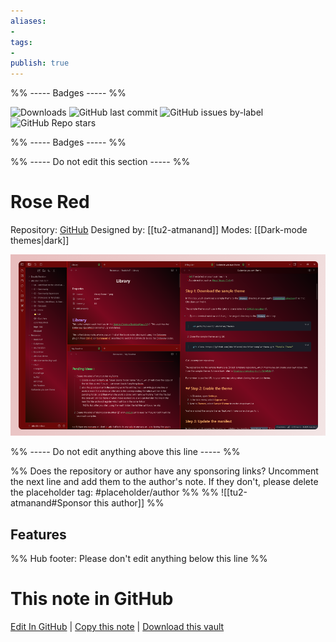 ```yaml
---
aliases:
- 
tags: 
- 
publish: true
---
```


%% ----- Badges ----- %%

![Downloads](https://img.shields.io/badge/downloads-2035-573E7A?style=for-the-badge&logo=)
![GitHub last commit](https://img.shields.io/github/last-commit/tu2-atmanand/RoseRed-ObsidianTheme?color=573E7A&label=last%20update&logo=github&style=for-the-badge)
![GitHub issues by-label](https://img.shields.io/github/issues/tu2-atmanand/RoseRed-ObsidianTheme/help%20wanted?color=573E7A&logo=github&style=for-the-badge) 
![GitHub Repo stars](https://img.shields.io/github/stars/tu2-atmanand/RoseRed-ObsidianTheme?color=573E7A&logo=github&style=for-the-badge)

%% ----- Badges ----- %%

%% ----- Do not edit this section ----- %%

# Rose Red

Repository: [GitHub](https://github.com/tu2-atmanand/RoseRed-ObsidianTheme)
Designed by: [[tu2-atmanand]]
Modes: [[Dark-mode themes|dark]]



![screenshot](https://github.com/tu2-atmanand/RoseRed-ObsidianTheme/raw/HEAD/Thumbnail.png)

%% ----- Do not edit anything above this line ----- %% 

%% Does the repository or author have any sponsoring links? Uncomment the next line and add them to the author's note. If they don't, please delete the placeholder tag: #placeholder/author %%
%% ![[tu2-atmanand#Sponsor this author]] %%


## Features



%% Hub footer: Please don't edit anything below this line %%

# This note in GitHub

<span class="git-footer">[Edit In GitHub](https://github.dev/obsidian-community/obsidian-hub/blob/main/02%20-%20Community%20Expansions/02.05%20All%20Community%20Expansions/Themes/Rose%20Red.md "git-hub-edit-note") | [Copy this note](https://raw.githubusercontent.com/obsidian-community/obsidian-hub/main/02%20-%20Community%20Expansions/02.05%20All%20Community%20Expansions/Themes/Rose%20Red.md "git-hub-copy-note") | [Download this vault](https://github.com/obsidian-community/obsidian-hub/archive/refs/heads/main.zip "git-hub-download-vault") </span>
